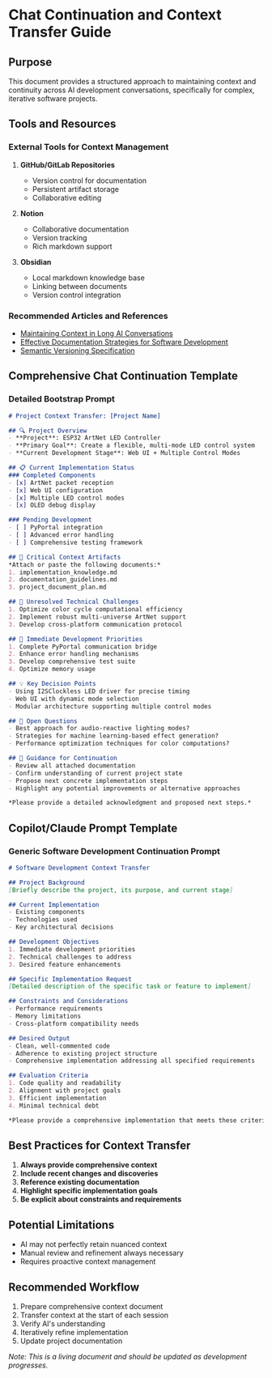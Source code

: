 # Chat Continuation and Context Transfer Guide

## Purpose
This document provides a structured approach to maintaining context and continuity across AI development conversations, specifically for complex, iterative software projects.

## Tools and Resources

### External Tools for Context Management
1. **GitHub/GitLab Repositories**
   - Version control for documentation
   - Persistent artifact storage
   - Collaborative editing

2. **Notion**
   - Collaborative documentation
   - Version tracking
   - Rich markdown support

3. **Obsidian**
   - Local markdown knowledge base
   - Linking between documents
   - Version control integration

### Recommended Articles and References
- [Maintaining Context in Long AI Conversations](https://arxiv.org/abs/2305.13711)
- [Effective Documentation Strategies for Software Development](https://martinfowler.com/articles/writingTests.html)
- [Semantic Versioning Specification](https://semver.org/)

## Comprehensive Chat Continuation Template

### Detailed Bootstrap Prompt

```markdown
# Project Context Transfer: [Project Name]

## 🔍 Project Overview
- **Project**: ESP32 ArtNet LED Controller
- **Primary Goal**: Create a flexible, multi-mode LED control system
- **Current Development Stage**: Web UI + Multiple Control Modes

## 📋 Current Implementation Status
### Completed Components
- [x] ArtNet packet reception
- [x] Web UI configuration
- [x] Multiple LED control modes
- [x] OLED debug display

### Pending Development
- [ ] PyPortal integration
- [ ] Advanced error handling
- [ ] Comprehensive testing framework

## 🧩 Critical Context Artifacts
*Attach or paste the following documents:*
1. implementation_knowledge.md
2. documentation_guidelines.md
3. project_document_plan.md

## 🔬 Unresolved Technical Challenges
1. Optimize color cycle computational efficiency
2. Implement robust multi-universe ArtNet support
3. Develop cross-platform communication protocol

## 🎯 Immediate Development Priorities
1. Complete PyPortal communication bridge
2. Enhance error handling mechanisms
3. Develop comprehensive test suite
4. Optimize memory usage

## 💡 Key Decision Points
- Using I2SClockless LED driver for precise timing
- Web UI with dynamic mode selection
- Modular architecture supporting multiple control modes

## 🤔 Open Questions
- Best approach for audio-reactive lighting modes?
- Strategies for machine learning-based effect generation?
- Performance optimization techniques for color computations?

## 📝 Guidance for Continuation
- Review all attached documentation
- Confirm understanding of current project state
- Propose next concrete implementation steps
- Highlight any potential improvements or alternative approaches

*Please provide a detailed acknowledgment and proposed next steps.*
```

## Copilot/Claude Prompt Template

### Generic Software Development Continuation Prompt

```markdown
# Software Development Context Transfer

## Project Background
[Briefly describe the project, its purpose, and current stage]

## Current Implementation
- Existing components
- Technologies used
- Key architectural decisions

## Development Objectives
1. Immediate development priorities
2. Technical challenges to address
3. Desired feature enhancements

## Specific Implementation Request
[Detailed description of the specific task or feature to implement]

## Constraints and Considerations
- Performance requirements
- Memory limitations
- Cross-platform compatibility needs

## Desired Output
- Clean, well-commented code
- Adherence to existing project structure
- Comprehensive implementation addressing all specified requirements

## Evaluation Criteria
1. Code quality and readability
2. Alignment with project goals
3. Efficient implementation
4. Minimal technical debt

*Please provide a comprehensive implementation that meets these criteria.*
```

## Best Practices for Context Transfer

1. **Always provide comprehensive context**
2. **Include recent changes and discoveries**
3. **Reference existing documentation**
4. **Highlight specific implementation goals**
5. **Be explicit about constraints and requirements**

## Potential Limitations
- AI may not perfectly retain nuanced context
- Manual review and refinement always necessary
- Requires proactive context management

## Recommended Workflow
1. Prepare comprehensive context document
2. Transfer context at the start of each session
3. Verify AI's understanding
4. Iteratively refine implementation
5. Update project documentation

*Note: This is a living document and should be updated as development progresses.*
```